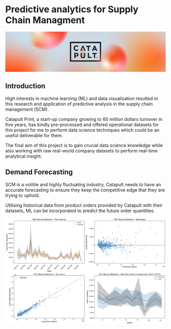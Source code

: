 # Predictive analytics for Supply Chain Managment
![Catapult Print's banner. (Company which project datasets are provided by)](/design/cat_banner.jpg)

## Introduction
High interests in machine learning (ML) and data visualisation resulted in this research and application of predictive analysis in the supply chain management (SCM).

Catapult Print, a start-up company growing to 60 million dollars turnover in five years, has kindly pre-processed and offered operational datasets for this project for me to perform data science techniques which could be an useful deliverable for them.

The final aim of this project is to gain crucial data science knowledge while also working with raw real-world company datasets to perform real-time analytical insight.

## Demand Forecasting
SCM is a volitile and highly fluctuating industry, Catapult needs to have an accurate forecasting to ensure they keep the competitive edge that they are trying to uphold.

Utilising historical data from product orders provided by Catapult with their datasets, ML can be incorporated to predict the future order quantities. 

![FRE Customer predictions. (Cat's customer with the highest sold products)](/findings\images\custom_fre\neural_network\overall.png)
